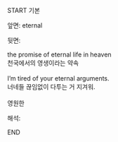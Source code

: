 START
기본

앞면:
eternal


뒷면:
<div>the promise of eternal life in heaven </div><div>천국에서의 영생이라는 약속</div><div><br></div><div><div>I’m tired of your eternal arguments. </div><div>너네들 끊임없이 다투는 거 지겨워.</div></div><div><br></div><div>영원한</div>


해석:

END